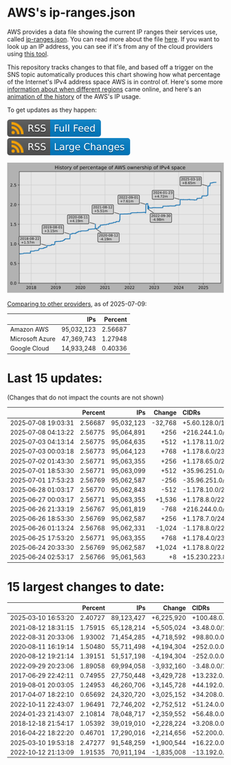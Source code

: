 # AWS's ip-ranges.json

AWS provides a data file showing the current IP ranges their
services use, called [ip-ranges.json](https://ip-ranges.amazonaws.com/ip-ranges.json).
You can read more about the file [here](https://docs.aws.amazon.com/general/latest/gr/aws-ip-ranges.html).
If you want to look up an IP address, you can see if it's from any of the cloud providers using [this tool](https://cloud-ips.s3-us-west-2.amazonaws.com/index.html).

This repository tracks changes to that file, and based off a trigger on the SNS 
topic automatically produces this chart showing how what percentage of the 
Internet's IPv4 address space AWS is in control of.  Here's some 
more [information about when different regions](announces.md) came 
online, and here's an [animation of the history](https://youtu.be/v__lzuvKxU0) 
of the AWS's IP usage.

To get updates as they happen:

[![RSS Icon (Full Feed)](images/rss_badge.svg)](https://raw.githubusercontent.com/seligman/aws-ip-ranges/master/rss.xml)
[![RSS Icon (Large Changes)](images/rss_badge_partial.svg)](https://raw.githubusercontent.com/seligman/aws-ip-ranges/master/rss_big_changes.xml)

![History of AWS](history_count.svg)

[Comparing to other providers](https://github.com/seligman/cloud_sizes), as of 2025-07-09:

| | IPs | Percent |
| --- | ---: | ---: |
| Amazon AWS | 95,032,123 | 2.56687 |
| Microsoft Azure | 47,369,743 | 1.27948 |
| Google Cloud | 14,933,248 | 0.40336 |


# Last 15 updates:

(Changes that do not impact the counts are not shown)

| | Percent | IPs | Change | CIDRs |
| :--- | ---: | ---: | ---: | :--- |
| 2025&#8209;07&#8209;08&nbsp;19:03:31 | 2.56687 | 95,032,123 | -32,768 | +5.60.128.0/17,&nbsp;-54.54.0.0/16 |
| 2025&#8209;07&#8209;08&nbsp;04:13:22 | 2.56775 | 95,064,891 | +256 | +216.244.1.0/24 |
| 2025&#8209;07&#8209;03&nbsp;04:13:14 | 2.56775 | 95,064,635 | +512 | +1.178.11.0/24,&nbsp;+1.178.64.0/24 |
| 2025&#8209;07&#8209;03&nbsp;00:03:18 | 2.56773 | 95,064,123 | +768 | +1.178.6.0/23,&nbsp;+1.178.10.0/24 |
| 2025&#8209;07&#8209;02&nbsp;01:43:30 | 2.56771 | 95,063,355 | +256 | +1.178.65.0/24 |
| 2025&#8209;07&#8209;01&nbsp;18:53:30 | 2.56771 | 95,063,099 | +512 | +35.96.251.0/24,&nbsp;+168.185.7.0/24 |
| 2025&#8209;07&#8209;01&nbsp;17:53:23 | 2.56769 | 95,062,587 | -256 | -35.96.251.0/24 |
| 2025&#8209;06&#8209;28&nbsp;01:03:17 | 2.56770 | 95,062,843 | -512 | -1.178.10.0/23 |
| 2025&#8209;06&#8209;27&nbsp;00:03:17 | 2.56771 | 95,063,355 | +1,536 | +1.178.8.0/22,&nbsp;+1.178.5.0/24,&nbsp;+1.178.6.0/24 |
| 2025&#8209;06&#8209;26&nbsp;21:33:19 | 2.56767 | 95,061,819 | -768 | +216.244.0.0/24,&nbsp;-1.178.4.0/22 |
| 2025&#8209;06&#8209;26&nbsp;18:53:30 | 2.56769 | 95,062,587 | +256 | +1.178.7.0/24 |
| 2025&#8209;06&#8209;26&nbsp;01:13:24 | 2.56768 | 95,062,331 | -1,024 | -1.178.8.0/22 |
| 2025&#8209;06&#8209;25&nbsp;17:53:20 | 2.56771 | 95,063,355 | +768 | +1.178.4.0/23,&nbsp;+1.178.6.0/24 |
| 2025&#8209;06&#8209;24&nbsp;20:33:30 | 2.56769 | 95,062,587 | +1,024 | +1.178.8.0/22 |
| 2025&#8209;06&#8209;24&nbsp;02:53:17 | 2.56766 | 95,061,563 | +8 | +15.230.223.8/29 |


# 15 largest changes to date:

| | Percent | IPs | Change | CIDRs |
| :--- | ---: | ---: | ---: | :--- |
| 2025&#8209;03&#8209;10&nbsp;16:53:20 | 2.40727 | 89,123,427 | +6,225,920 | +100.48.0.0/12,&nbsp;+16.144.0.0/13,&nbsp;+16.192.0.0/13,&nbsp;... |
| 2021&#8209;08&#8209;12&nbsp;18:31:15 | 1.75915 | 65,128,214 | +5,505,024 | +3.48.0.0/12,&nbsp;+35.96.0.0/12,&nbsp;+3.152.0.0/13,&nbsp;... |
| 2022&#8209;08&#8209;31&nbsp;20:33:06 | 1.93002 | 71,454,285 | +4,718,592 | +98.80.0.0/12,&nbsp;+184.32.0.0/12,&nbsp;+13.184.0.0/13,&nbsp;... |
| 2020&#8209;08&#8209;11&nbsp;16:19:14 | 1.50480 | 55,711,498 | +4,194,304 | +252.0.0.0/10 |
| 2020&#8209;08&#8209;12&nbsp;19:21:14 | 1.39151 | 51,517,198 | -4,194,304 | -252.0.0.0/10 |
| 2022&#8209;09&#8209;29&nbsp;20:23:06 | 1.89058 | 69,994,058 | -3,932,160 | -3.48.0.0/12,&nbsp;-35.96.0.0/12,&nbsp;-3.240.0.0/13,&nbsp;... |
| 2017&#8209;06&#8209;29&nbsp;22:42:11 | 0.74955 | 27,750,448 | +3,429,728 | +13.232.0.0/13,&nbsp;+34.240.0.0/13,&nbsp;+35.168.0.0/13,&nbsp;... |
| 2019&#8209;08&#8209;01&nbsp;20:03:05 | 1.24953 | 46,260,706 | +3,145,728 | +44.192.0.0/10,&nbsp;-3.192.0.0/12 |
| 2017&#8209;04&#8209;07&nbsp;18:22:10 | 0.65692 | 24,320,720 | +3,025,152 | +34.208.0.0/12,&nbsp;+34.224.0.0/12,&nbsp;+13.58.0.0/15,&nbsp;... |
| 2022&#8209;10&#8209;11&nbsp;22:43:07 | 1.96491 | 72,746,202 | +2,752,512 | +51.24.0.0/13,&nbsp;+57.104.0.0/13,&nbsp;+51.20.0.0/14,&nbsp;... |
| 2024&#8209;01&#8209;23&nbsp;21:43:07 | 2.10814 | 78,048,717 | +2,359,552 | +56.48.0.0/13,&nbsp;+16.28.0.0/14,&nbsp;+16.64.0.0/14,&nbsp;... |
| 2018&#8209;12&#8209;18&nbsp;21:54:17 | 1.05392 | 39,019,010 | +2,228,224 | +3.208.0.0/12,&nbsp;+3.224.0.0/12,&nbsp;+13.48.0.0/15 |
| 2016&#8209;04&#8209;22&nbsp;18:22:20 | 0.46701 | 17,290,016 | +2,214,656 | +52.200.0.0/13,&nbsp;+52.208.0.0/13,&nbsp;+52.36.0.0/14,&nbsp;... |
| 2025&#8209;03&#8209;10&nbsp;19:53:18 | 2.47277 | 91,548,259 | +1,900,544 | +16.22.0.0/15,&nbsp;+16.48.0.0/15,&nbsp;+16.58.0.0/15,&nbsp;... |
| 2022&#8209;10&#8209;12&nbsp;21:13:09 | 1.91535 | 70,911,194 | -1,835,008 | -13.192.0.0/13,&nbsp;-16.28.0.0/14,&nbsp;-40.172.0.0/14,&nbsp;... |
